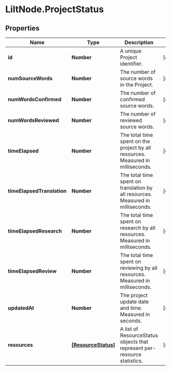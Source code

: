 # LiltNode.ProjectStatus

## Properties

Name | Type | Description | Notes
------------ | ------------- | ------------- | -------------
**id** | **Number** | A unique Project identifier. | [optional] 
**numSourceWords** | **Number** | The number of source words in the Project. | [optional] 
**numWordsConfirmed** | **Number** | The number of confirmed source words. | [optional] 
**numWordsReviewed** | **Number** | The number of reviewed source words. | [optional] 
**timeElapsed** | **Number** | The total time spent on the project by all resources. Measured in milliseconds. | [optional] 
**timeElapsedTranslation** | **Number** | The total time spent on translation by all resources. Measured in milliseconds. | [optional] 
**timeElapsedResearch** | **Number** | The total time spent on research by all resources. Measured in milliseconds. | [optional] 
**timeElapsedReview** | **Number** | The total time spent on reviewing by all resources. Measured in milliseconds. | [optional] 
**updatedAt** | **Number** | The project update date and time. Measured in seconds. | [optional] 
**resources** | [**[ResourceStatus]**](ResourceStatus.md) | A list of ResourceStatus objects that represent per-resource statistics. | [optional] 


